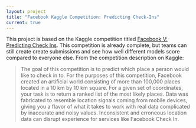 ```yaml
---
layout: project
title: "Facebook Kaggle Competition: Predicting Check-Ins"
current: true
---
```


This project is based on the Kaggle competition titled [Facebook V: Predicting Check Ins](https://www.kaggle.com/c/facebook-v-predicting-check-ins). This competition is already complete, but teams can still create create submissions and see how well different models score compared to everyone else. From the competition description on Kaggle:

> The goal of this competition is to predict which place a person would like to check in to. For the purposes of this competition, Facebook created an artificial world consisting of more than 100,000 places located in a 10 km by 10 km square. For a given set of coordinates, your task is to return a ranked list of the most likely places. Data was fabricated to resemble location signals coming from mobile devices, giving you a flavor of what it takes to work with real data complicated by inaccurate and noisy values. Inconsistent and erroneous location data can disrupt experience for services like Facebook Check In.
